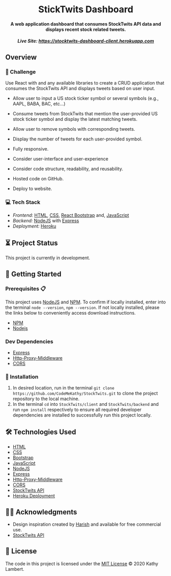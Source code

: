 <h1 align="center">
  <img src="" alt="" /> StickTwits Dashboard
    <img src="" alt="" />
</h1>
<h4 align="center">
 A web application dashboard that consumes StockTwits API data and displays recent stock related tweets.
</h4>

<h5 align="center"> Live Site:
  <a href="">https://stocktwits-dashboard-client.herokuapp.com</a>
</h5>

## Overview

### 💪 Challenge

Use React with and any available libraries to create a CRUD application that consumes the StockTwits API and displays tweets based on user input.

- Allow user to input a US stock ticker symbol or several symbols (e.g., AAPL, BABA, BAC, etc…)

- Consume tweets from StockTwits that mention the user-provided US stock ticker symbol and display the latest matching tweets.

- Allow user to remove symbols with corresponding tweets.

- Display the number of tweets for each user-provided symbol.

- Fully responsive.

- Consider user-interface and user-experience

- Consider code structure, readability, and reusability.

- Hosted code on GitHub.

- Deploy to website.

### 💻 Tech Stack

- _Frontend:_ [HTML](https://www.w3.org/TR/html52/), [CSS](https://www.w3.org/Style/CSS/), [React Bootstrap](https://react-bootstrap.github.io) and, [JavaScript](https://www.javascript.com/)
- _Backend:_ [NodeJS](https://nodejs.org/) with [Express](https://www.express.com/)
- _Deployment:_ [Heroku](https://www.heroku.com/)

## ⏳ Project Status

This project is currently in development.

## 🚀 Getting Started

### Prerequisites 📋

This project uses [NodeJS](http://nodejs.org) and [NPM](https://npmjs.com). To confirm if locally installed, enter into the terminal `node --version`, `npm --version`. If not locally installed, please the links below to conveniently access download instructions.

- [NPM](https://docs.npmjs.com/downloading-and-installing-node-js-and-npm)
- [Nodejs](https://nodejs.org/en/download/)

### Dev Dependencies

- [Express](https://www.npmjs.com/package/express)
- [Http-Proxy-Middleware](https://github.com/chimurai/http-proxy-middleware)
- [CORS](https://www.npmjs.com/package/cors)

### 💾 Installation

1. In desired location, run in the terminal `git clone https://github.com/CodeMeKathy/StockTwits.git` to clone the project repository to the local machine.
2. In the terminal `cd` into `StockTwits/client` and `StockTwits/backend` and run `npm install` respectively to ensure all required developer dependencies are installed to successfully run this project locally.

## 🛠️ Technologies Used

- [HTML](https://www.w3.org/TR/html52/)
- [CSS](https://www.w3.org/Style/CSS/)
- [Bootstrap](https://getbootstrap.com)
- [JavaScript](https://www.javascript.com/)
- [NodeJS](https://nodejs.org/)
- [Express](https://www.express.com/)
- [Http-Proxy-Middleware](https://github.com/chimurai/http-proxy-middleware)
- [CORS](https://www.npmjs.com/package/cors)
- [StockTwits API](https://api.stocktwits.com/developers)
- [Heroku Deployment](https://www.heroku.com/)

## 👏👏 Acknowledgments

- Design inspiration created by [Harish](https://dribbble.com/shots/5504525-Dashboard-concept-UI) and available for free commercial use.
- [StockTwits API](https://api.stocktwits.com/developers)

## 📄 License

The code in this project is licensed under the [MIT License](LICENSE.md) © 2020 Kathy Lambert.
